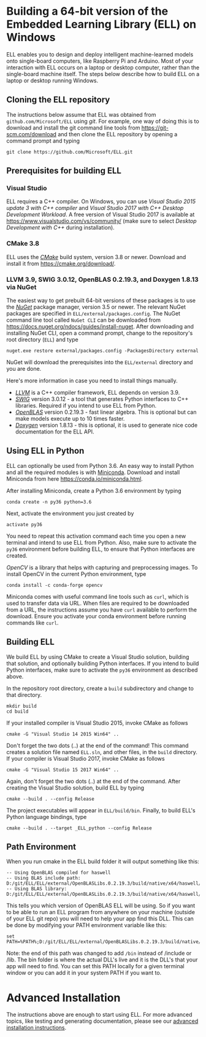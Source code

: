 # Building a 64-bit version of the Embedded Learning Library (ELL) on Windows

ELL enables you to design and deploy intelligent machine-learned models onto single-board computers, like Raspberry Pi and Arduino. Most of your interaction with ELL occurs on a laptop or desktop computer, rather than the single-board machine itself. The steps below describe how to build ELL on a laptop or desktop running Windows.

## Cloning the ELL repository

The instructions below assume that ELL was obtained from `github.com/Microsoft/ELL` using *git*. For example, one way of doing this is to download and install the git command line tools from <https://git-scm.com/download> and then clone the ELL repository by opening a command prompt and typing
```shell
git clone https://github.com/Microsoft/ELL.git
```
## Prerequisites for building ELL

### Visual Studio

ELL requires a C++ compiler. On Windows, you can use *Visual Studio 2015 update 3 with C++ compiler* and *Visual Studio 2017 with C++ Desktop Development Workload*. A free version of Visual Studio 2017 is available at <https://www.visualstudio.com/vs/community/> (make sure to select *Desktop Development with C++* during installation).

### CMake 3.8

ELL uses the [*CMake*](https://cmake.org/) build system, version 3.8 or newer. Download and install it from <https://cmake.org/download/>.

### LLVM 3.9, SWIG 3.0.12, OpenBLAS 0.2.19.3, and Doxygen 1.8.13 via NuGet

The easiest way to get prebuilt 64-bit versions of these packages is to use the [*NuGet*](https://www.nuget.org/) package manager, version 3.5 or newer. The relevant NuGet packages are specified in `ELL/external/packages.config`. The NuGet command line tool called `NuGet CLI` can be downloaded from <https://docs.nuget.org/ndocs/guides/install-nuget>. After downloading and installing NuGet CLI, open a command prompt, change to the repository's root directory (`ELL`) and type

```shell
nuget.exe restore external/packages.config -PackagesDirectory external
```

NuGet will download the prerequisites into the `ELL/external` directory
and you are done.

Here's more information in case you need to install things manually.

* [*LLVM*](http://llvm.org/) is a C++ compiler framework, ELL depends on version 3.9.  
* [*SWIG*](http://swig.org) version 3.0.12 - a tool that generates Python interfaces to C++ libraries. Required if you intend to use ELL from Python. 
* [*OpenBLAS*](http://www.openblas.net/) version 0.2.19.3 - fast linear algebra. This is optional but can make models execute up to 10 times faster.
* [*Doxygen*](www.doxygen.org/) version 1.8.13 - this is optional, it is used to generate nice code documentation for the ELL API.

## Using ELL in Python

ELL can optionally be used from Python 3.6. 
An easy way to install Python and all the required modules is with [Miniconda](https://conda.io/miniconda.html).
Download and install Miniconda from here <https://conda.io/miniconda.html>.

After installing Miniconda, create a Python 3.6 environment by typing

```shell
conda create -n py36 python=3.6
```

Next, activate the environment you just created by

```shell
activate py36
```

You need to repeat this activation command each time you open a new terminal and intend to use ELL from Python. Also, make sure to activate the `py36` environment before building ELL, to ensure that Python interfaces are created.

*OpenCV* is a library that helps with capturing and preprocessing images. To install OpenCV in the current Python environment, type

```shell
conda install -c conda-forge opencv
```

Miniconda comes with useful command line tools such as `curl`, which is used to transfer data via URL. When files are required to be downloaded from a URL, the instructions assume you have `curl` available to perform the download. Ensure you activate your conda environment before running commands like `curl`.

## Building ELL

We build ELL by using CMake to create a Visual Studio solution, building that solution, and optionally building Python interfaces. If you intend to build Python interfaces, make sure to activate the `py36` environment as described above.

In the repository root directory, create a `build` subdirectory and change to that directory.

```shell
mkdir build
cd build
```

If your installed compiler is Visual Studio 2015, invoke CMake as follows

```shell
cmake -G "Visual Studio 14 2015 Win64" ..
```

Don't forget the two dots (..) at the end of the command! This command creates a solution file named `ELL.sln`, and other files, in the `build` directory.
If your compiler is Visual Studio 2017, invoke CMake as follows

```shell
cmake -G "Visual Studio 15 2017 Win64" ..
```

Again, don't forget the two dots (..) at the end of the command. After creating the Visual Studio solution, build ELL by typing

```shell
cmake --build . --config Release
```

The project executables will appear in `ELL/build/bin`. Finally, to build ELL's Python language bindings, type

```shell
cmake --build . --target _ELL_python --config Release
```

## Path Environment

When you run cmake in the ELL build folder it will output something like this:

````
-- Using OpenBLAS compiled for haswell
-- Using BLAS include path: D:/git/ELL/ELL/external/OpenBLASLibs.0.2.19.3/build/native/x64/haswell/include
-- Using BLAS library: D:/git/ELL/ELL/external/OpenBLASLibs.0.2.19.3/build/native/x64/haswell/lib/libopenblas.dll.a
````

This tells you which version of OpenBLAS ELL will be using.  So if you want to be able to run an ELL program
from anywhere on your machine (outside of your ELL git repo) you will need to help your app find this DLL.
This can be done by modifying your PATH environment variable like this:

```shell
set PATH=%PATH%;D:/git/ELL/ELL/external/OpenBLASLibs.0.2.19.3/build/native/x64/haswell/bin
```

Note: the end of this path was changed to add `/bin` instead of /include or /lib.  The bin folder is where the actual DLL's live and it is the DLL's that your app will need to find.  You can set this PATH locally for a given terminal window or you can add it in your system PATH if you want to.

# Advanced Installation

The instructions above are enough to start using ELL. For more advanced topics, like testing and generating documentation, please see our [advanced installation instructions](INSTALL-Advanced.md).
